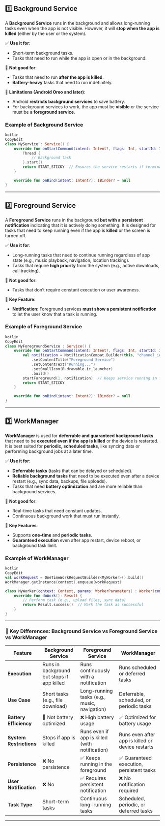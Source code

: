 ## **1️⃣ Background Service**

A **Background Service** runs in the background and allows long-running tasks even when the app is not visible. However, it will **stop when the app is killed** (either by the user or the system).

✅ **Use it for**:

- Short-term background tasks.
- Tasks that need to run while the app is open or in the background.

🚫 **Not good for**:

- Tasks that need to run **after the app is killed**.
- **Battery-heavy** tasks that need to run indefinitely.

🔹 **Limitations (Android Oreo and later)**:

- Android **restricts background services** to save battery.
- For background services to work, the app must be **visible** or the service must be a **foreground service**.

### **Example of Background Service**

```kotlin
kotlin
CopyEdit
class MyService : Service() {
    override fun onStartCommand(intent: Intent?, flags: Int, startId: Int): Int {
        Thread {
            // Background task
        }.start()
        return START_STICKY  // Ensures the service restarts if terminated
    }

    override fun onBind(intent: Intent?): IBinder? = null
}

```

---

## **2️⃣ Foreground Service**

A **Foreground Service** runs in the background **but with a persistent notification** indicating that it is actively doing something. It is designed for tasks that need to keep running even if the app is **killed** or the screen is turned off.

✅ **Use it for**:

- Long-running tasks that need to continue running regardless of app state (e.g., music playback, navigation, location tracking).
- Tasks that require **high priority** from the system (e.g., active downloads, call tracking).

🚫 **Not good for**:

- Tasks that don’t require constant execution or user awareness.

🔹 **Key Feature**:

- **Notification**: Foreground services **must show a persistent notification** to let the user know that a task is running.

### **Example of Foreground Service**

```kotlin
kotlin
CopyEdit
class MyForegroundService : Service() {
    override fun onStartCommand(intent: Intent?, flags: Int, startId: Int): Int {
        val notification = NotificationCompat.Builder(this, "channel_id")
            .setContentTitle("Foreground Service")
            .setContentText("Running...")
            .setSmallIcon(R.drawable.ic_launcher)
            .build()
        startForeground(1, notification)  // Keeps service running in foreground
        return START_STICKY
    }

    override fun onBind(intent: Intent?): IBinder? = null
}

```

---

## **3️⃣ WorkManager**

**WorkManager** is used for **deferrable and guaranteed background tasks** that need to be **executed even if the app is killed** or the device is restarted. It is best suited for **periodic, scheduled tasks**, like syncing data or performing background jobs at a later time.

✅ **Use it for**:

- **Deferrable tasks** (tasks that can be delayed or scheduled).
- **Reliable background tasks** that need to be executed even after a device restart (e.g., sync data, backups, file uploads).
- Tasks that need **battery optimization** and are more reliable than background services.

🚫 **Not good for**:

- Real-time tasks that need constant updates.
- Continuous background work that must run instantly.

🔹 **Key Features**:

- Supports **one-time** and **periodic tasks**.
- **Guaranteed execution** even after app restart, device reboot, or background task limit.

### **Example of WorkManager**

```kotlin
kotlin
CopyEdit
val workRequest = OneTimeWorkRequestBuilder<MyWorker>().build()
WorkManager.getInstance(context).enqueue(workRequest)

class MyWorker(context: Context, params: WorkerParameters) : Worker(context, params) {
    override fun doWork(): Result {
        // Perform task (e.g., upload files, sync data)
        return Result.success()  // Mark the task as successful
    }
}

```

---

### **🔹 Key Differences: Background Service vs Foreground Service vs WorkManager**

| **Feature** | **Background Service** | **Foreground Service** | **WorkManager** |
| --- | --- | --- | --- |
| **Execution** | Runs in background but stops if app killed | Runs continuously with a notification | Runs scheduled or deferred tasks |
| **Use Case** | Short tasks (e.g., file download) | Long-running tasks (e.g., music, navigation) | Deferrable, scheduled, or periodic tasks |
| **Battery Efficiency** | 🚫 Not battery optimized | ❌ High battery usage | ✅ Optimized for battery usage |
| **System Restrictions** | Stops if app is killed | Runs even if app is killed (with notification) | Runs even after app is killed or device restarts |
| **Persistence** | ❌ No persistence | ✅ Keeps running in the foreground | ✅ Guaranteed execution, persistent tasks |
| **User Notification** | ❌ No | ✅ Requires persistent notification | ❌ No notification required |
| **Task Type** | Short-term tasks | Continuous long-running tasks | Scheduled, periodic, or deferred tasks |

---
